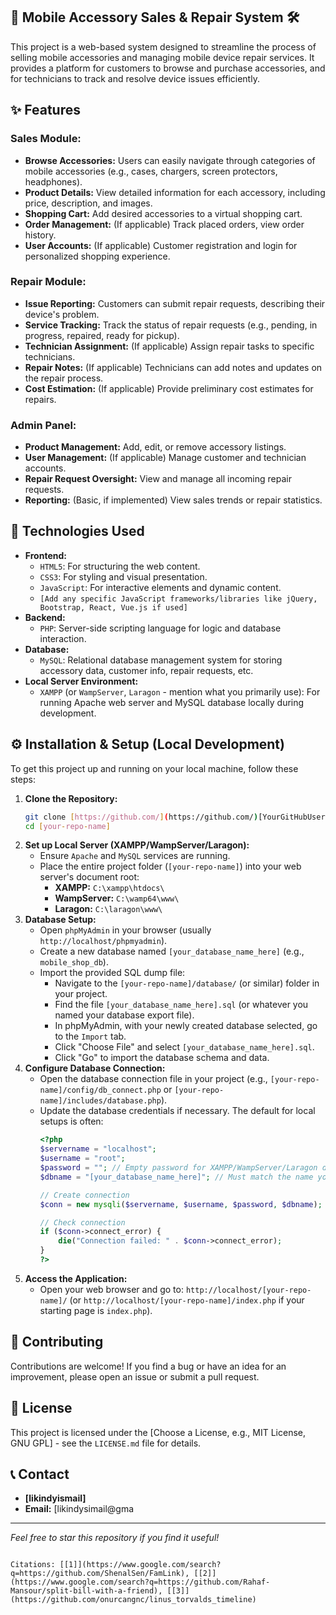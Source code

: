 

## 📱 Mobile Accessory Sales & Repair System 🛠️

This project is a web-based system designed to streamline the process of selling mobile accessories and managing mobile device repair services. It provides a platform for customers to browse and purchase accessories, and for technicians to track and resolve device issues efficiently.

## ✨ Features

### Sales Module:
* **Browse Accessories:** Users can easily navigate through categories of mobile accessories (e.g., cases, chargers, screen protectors, headphones).
* **Product Details:** View detailed information for each accessory, including price, description, and images.
* **Shopping Cart:** Add desired accessories to a virtual shopping cart.
* **Order Management:** (If applicable) Track placed orders, view order history.
* **User Accounts:** (If applicable) Customer registration and login for personalized shopping experience.

### Repair Module:
* **Issue Reporting:** Customers can submit repair requests, describing their device's problem.
* **Service Tracking:** Track the status of repair requests (e.g., pending, in progress, repaired, ready for pickup).
* **Technician Assignment:** (If applicable) Assign repair tasks to specific technicians.
* **Repair Notes:** (If applicable) Technicians can add notes and updates on the repair process.
* **Cost Estimation:** (If applicable) Provide preliminary cost estimates for repairs.

### Admin Panel:
* **Product Management:** Add, edit, or remove accessory listings.
* **User Management:** (If applicable) Manage customer and technician accounts.
* **Repair Request Oversight:** View and manage all incoming repair requests.
* **Reporting:** (Basic, if implemented) View sales trends or repair statistics.

## 🚀 Technologies Used

* **Frontend:**
    * `HTML5`: For structuring the web content.
    * `CSS3`: For styling and visual presentation.
    * `JavaScript`: For interactive elements and dynamic content.
    * `[Add any specific JavaScript frameworks/libraries like jQuery, Bootstrap, React, Vue.js if used]`
* **Backend:**
    * `PHP`: Server-side scripting language for logic and database interaction.
* **Database:**
    * `MySQL`: Relational database management system for storing accessory data, customer info, repair requests, etc.
* **Local Server Environment:**
    * `XAMPP` (or `WampServer`, `Laragon` - mention what you primarily use): For running Apache web server and MySQL database locally during development.

## ⚙️ Installation & Setup (Local Development)

To get this project up and running on your local machine, follow these steps:

1.  **Clone the Repository:**
    ```bash
    git clone [https://github.com/](https://github.com/)[YourGitHubUsername]/[your-repo-name].git
    cd [your-repo-name]
    ```
2.  **Set up Local Server (XAMPP/WampServer/Laragon):**
    * Ensure `Apache` and `MySQL` services are running.
    * Place the entire project folder (`[your-repo-name]`) into your web server's document root:
        * **XAMPP:** `C:\xampp\htdocs\`
        * **WampServer:** `C:\wamp64\www\`
        * **Laragon:** `C:\laragon\www\`
3.  **Database Setup:**
    * Open `phpMyAdmin` in your browser (usually `http://localhost/phpmyadmin`).
    * Create a new database named `[your_database_name_here]` (e.g., `mobile_shop_db`).
    * Import the provided SQL dump file:
        * Navigate to the `[your-repo-name]/database/` (or similar) folder in your project.
        * Find the file `[your_database_name_here].sql` (or whatever you named your database export file).
        * In phpMyAdmin, with your newly created database selected, go to the `Import` tab.
        * Click "Choose File" and select `[your_database_name_here].sql`.
        * Click "Go" to import the database schema and data.
4.  **Configure Database Connection:**
    * Open the database connection file in your project (e.g., `[your-repo-name]/config/db_connect.php` or `[your-repo-name]/includes/database.php`).
    * Update the database credentials if necessary. The default for local setups is often:
        ```php
        <?php
        $servername = "localhost";
        $username = "root";
        $password = ""; // Empty password for XAMPP/WampServer/Laragon default MySQL root
        $dbname = "[your_database_name_here]"; // Must match the name you created in phpMyAdmin

        // Create connection
        $conn = new mysqli($servername, $username, $password, $dbname);

        // Check connection
        if ($conn->connect_error) {
            die("Connection failed: " . $conn->connect_error);
        }
        ?>
        ```
5.  **Access the Application:**
    * Open your web browser and go to: `http://localhost/[your-repo-name]/` (or `http://localhost/[your-repo-name]/index.php` if your starting page is `index.php`).

## 🤝 Contributing

Contributions are welcome! If you find a bug or have an idea for an improvement, please open an issue or submit a pull request.

## 📄 License

This project is licensed under the [Choose a License, e.g., MIT License, GNU GPL] - see the `LICENSE.md` file for details.

## 📞 Contact

* **[likindyismail]**
* **Email:** [likindysimail@gma

---
_Feel free to star this repository if you find it useful!_
````

Citations: [[1]](https://www.google.com/search?q=https://github.com/ShenalSen/FamLink), [[2]](https://www.google.com/search?q=https://github.com/Rahaf-Mansour/split-bill-with-a-friend), [[3]](https://github.com/onurcangnc/linus_torvalds_timeline)
